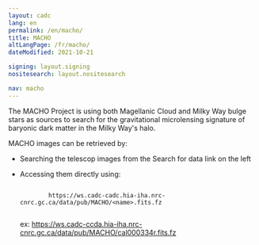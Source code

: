 ```yaml
---
layout: cadc
lang: en
permalink: /en/macho/
title: MACHO
altLangPage: /fr/macho/
dateModified: 2021-10-21

signing: layout.signing
nositesearch: layout.nositesearch

nav: macho
---
```


<p>
  The MACHO Project is using both Magellanic Cloud and Milky Way bulge stars
  as sources to search for the gravitational microlensing signature of baryonic
  dark matter in the Milky Way's halo.
</p>

<p>
  MACHO images can be retrieved by:
</p>
<ul>
  <li>
    <p>
      Searching the telescop images from the Search for data link on the left
    </p>
  </li>
  <li>
    <p>
      Accessing them directly using:
    </p>
    <p>
      <code>
        https://ws.cadc-cadc.hia-iha.nrc-cnrc.gc.ca/data/pub/MACHO/&lt;name&gt;.fits.fz
      </code>
    </p>
    <p>
      ex:
      <a href="https://ws.cadc-ccda.hia-iha.nrc-cnrc.gc.ca/data/pub/MACHO/cal000334r.fits.fz" class="ui-link">https://ws.cadc-ccda.hia-iha.nrc-cnrc.gc.ca/data/pub/MACHO/cal000334r.fits.fz</a>
    </p>
  </li>
</ul>
